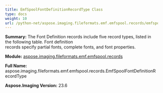```yaml
---
title: EmfSpoolFontDefinitionRecordType Class
type: docs
weight: 10
url: /python-net/aspose.imaging.fileformats.emf.emfspool.records/emfspoolfontdefinitionrecordtype/
---
```


**Summary:** The Font Definition records include five record types, listed in the following table. Font definition<br/>            records specify partial fonts, complete fonts, and font properties.

**Module:** [aspose.imaging.fileformats.emf.emfspool.records](/imaging/python-net/aspose.imaging.fileformats.emf.emfspool.records/)

**Full Name:** aspose.imaging.fileformats.emf.emfspool.records.EmfSpoolFontDefinitionRecordType

**Aspose.Imaging Version:** 23.6




